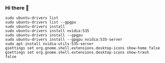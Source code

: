 ### Hi there 👋

```
sudo ubuntu-drivers list
sudo ubuntu-drivers list --gpgpu
sudo ubuntu-drivers install
sudo ubuntu-drivers install nvidia:535
sudo ubuntu-drivers install --gpgpu
sudo ubuntu-drivers install --gpgpu nvidia:535-server
sudo apt install nvidia-utils-535-server
gsettings set org.gnome.shell.extensions.desktop-icons show-home false
gsettings set org.gnome.shell.extensions.desktop-icons show-trash false
```

<!--
**s3gf4u17/s3gf4u17** is a ✨ _special_ ✨ repository because its `README.md` (this file) appears on your GitHub profile.

Here are some ideas to get you started:

- 🔭 I’m currently working on ...
- 🌱 I’m currently learning ...
- 👯 I’m looking to collaborate on ...
- 🤔 I’m looking for help with ...
- 💬 Ask me about ...
- 📫 How to reach me: ...
- 😄 Pronouns: ...
- ⚡ Fun fact: ...
-->
